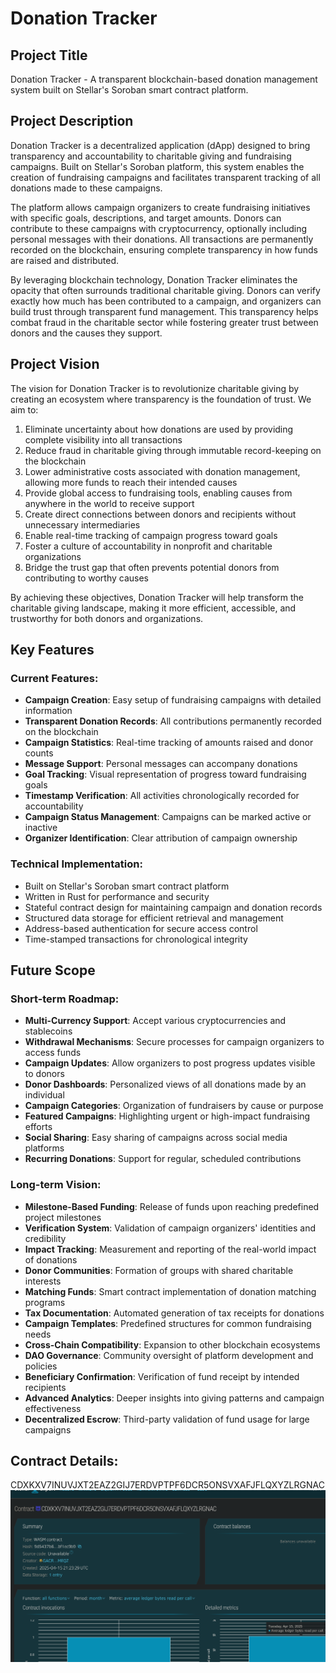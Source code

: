 # Donation Tracker

## Project Title
Donation Tracker - A transparent blockchain-based donation management system built on Stellar's Soroban smart contract platform.

## Project Description
Donation Tracker is a decentralized application (dApp) designed to bring transparency and accountability to charitable giving and fundraising campaigns. Built on Stellar's Soroban platform, this system enables the creation of fundraising campaigns and facilitates transparent tracking of all donations made to these campaigns.

The platform allows campaign organizers to create fundraising initiatives with specific goals, descriptions, and target amounts. Donors can contribute to these campaigns with cryptocurrency, optionally including personal messages with their donations. All transactions are permanently recorded on the blockchain, ensuring complete transparency in how funds are raised and distributed.

By leveraging blockchain technology, Donation Tracker eliminates the opacity that often surrounds traditional charitable giving. Donors can verify exactly how much has been contributed to a campaign, and organizers can build trust through transparent fund management. This transparency helps combat fraud in the charitable sector while fostering greater trust between donors and the causes they support.

## Project Vision
The vision for Donation Tracker is to revolutionize charitable giving by creating an ecosystem where transparency is the foundation of trust. We aim to:

1. Eliminate uncertainty about how donations are used by providing complete visibility into all transactions
2. Reduce fraud in charitable giving through immutable record-keeping on the blockchain
3. Lower administrative costs associated with donation management, allowing more funds to reach their intended causes
4. Provide global access to fundraising tools, enabling causes from anywhere in the world to receive support
5. Create direct connections between donors and recipients without unnecessary intermediaries
6. Enable real-time tracking of campaign progress toward goals
7. Foster a culture of accountability in nonprofit and charitable organizations
8. Bridge the trust gap that often prevents potential donors from contributing to worthy causes

By achieving these objectives, Donation Tracker will help transform the charitable giving landscape, making it more efficient, accessible, and trustworthy for both donors and organizations.

## Key Features

### Current Features:
- **Campaign Creation**: Easy setup of fundraising campaigns with detailed information
- **Transparent Donation Records**: All contributions permanently recorded on the blockchain
- **Campaign Statistics**: Real-time tracking of amounts raised and donor counts
- **Message Support**: Personal messages can accompany donations
- **Goal Tracking**: Visual representation of progress toward fundraising goals
- **Timestamp Verification**: All activities chronologically recorded for accountability
- **Campaign Status Management**: Campaigns can be marked active or inactive
- **Organizer Identification**: Clear attribution of campaign ownership

### Technical Implementation:
- Built on Stellar's Soroban smart contract platform
- Written in Rust for performance and security
- Stateful contract design for maintaining campaign and donation records
- Structured data storage for efficient retrieval and management
- Address-based authentication for secure access control
- Time-stamped transactions for chronological integrity

## Future Scope

### Short-term Roadmap:
- **Multi-Currency Support**: Accept various cryptocurrencies and stablecoins
- **Withdrawal Mechanisms**: Secure processes for campaign organizers to access funds
- **Campaign Updates**: Allow organizers to post progress updates visible to donors
- **Donor Dashboards**: Personalized views of all donations made by an individual
- **Campaign Categories**: Organization of fundraisers by cause or purpose
- **Featured Campaigns**: Highlighting urgent or high-impact fundraising efforts
- **Social Sharing**: Easy sharing of campaigns across social media platforms
- **Recurring Donations**: Support for regular, scheduled contributions

### Long-term Vision:
- **Milestone-Based Funding**: Release of funds upon reaching predefined project milestones
- **Verification System**: Validation of campaign organizers' identities and credibility
- **Impact Tracking**: Measurement and reporting of the real-world impact of donations
- **Donor Communities**: Formation of groups with shared charitable interests
- **Matching Funds**: Smart contract implementation of donation matching programs
- **Tax Documentation**: Automated generation of tax receipts for donations
- **Campaign Templates**: Predefined structures for common fundraising needs
- **Cross-Chain Compatibility**: Expansion to other blockchain ecosystems
- **DAO Governance**: Community oversight of platform development and policies
- **Beneficiary Confirmation**: Verification of fund receipt by intended recipients
- **Advanced Analytics**: Deeper insights into giving patterns and campaign effectiveness
- **Decentralized Escrow**: Third-party validation of fund usage for large campaigns

## Contract Details:
CDXKXV7INUVJXT2EAZ2GIJ7ERDVPTPF6DCR5ONSVXAFJFLQXYZLRGNAC
![alt text](image.png)